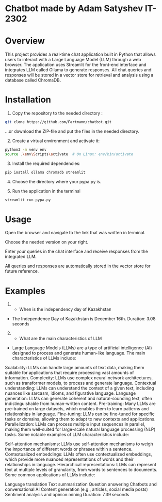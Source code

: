 # Chatbot made by Adam Satyshev IT-2302

# Overview
This project provides a real-time chat application built in Python that allows users to interact with a Large Language Model (LLM) through a web browser. The application uses Streamlit for the front-end interface and integrates LLM called Ollama to generate responses. All chat queries and responses will be stored in a vector store for retrieval and analysis using a database called ChromaDB.

# Installation
1. Copy the repository to the needed directory :
```bash
git clone https://github.com/Fartmann/chatbot.git
```
...or download the ZIP-file and put the files in the needed directory.

2. Create a virtual environment and activate it:
```bash
python3 -m venv env
source .\env\Scripts\activate  # On Linux: env/bin/activate
```
3. Install the required dependencies:
```bash
pip install ollama chromadb streamlit
```
4. Choose the directory where your pypa.py is.

5. Run the application in the terminal
```bash
streamlit run pypa.py
```
# Usage

Open the browser and navigate to the link that was written in terminal.

Choose the needed version on your right.

Enter your queries in the chat interface and receive responses from the integrated LLM.

All queries and responses are automatically stored in the vector store for future reference.

# Examples
1. - When is the independency day of Kazakhstan

- The Independence Day of Kazakhstan is December 16th.
Duration: 3.08 seconds

2. - What are the main characteristics of LLM

- Large Language Models (LLMs) are a type of artificial intelligence (AI) designed to process and generate human-like language. The main characteristics of LLMs include:

Scalability: LLMs can handle large amounts of text data, making them suitable for applications that require processing vast amounts of information.
Complexity: LLMs use complex neural network architectures, such as transformer models, to process and generate language.
Contextual understanding: LLMs can understand the context of a given text, including nuances like sarcasm, idioms, and figurative language.
Language generation: LLMs can generate coherent and natural-sounding text, often indistinguishable from human-written content.
Pre-training: Many LLMs are pre-trained on large datasets, which enables them to learn patterns and relationships in language.
Fine-tuning: LLMs can be fine-tuned for specific tasks or domains, allowing them to adapt to new contexts and applications.
Parallelization: LLMs can process multiple input sequences in parallel, making them well-suited for large-scale natural language processing (NLP) tasks.
Some notable examples of LLM characteristics include:

Self-attention mechanisms: LLMs use self-attention mechanisms to weigh the importance of different words or phrases within a sentence.
Contextualized embeddings: LLMs often use contextualized embeddings, which provide more nuanced representations of words and their relationships in language.
Hierarchical representations: LLMs can represent text at multiple levels of granularity, from words to sentences to documents.
Some common applications of LLMs include:

Language translation
Text summarization
Question answering
Chatbots and conversational AI
Content generation (e.g., articles, social media posts)
Sentiment analysis and opinion mining
Duration: 7.39 seconds
